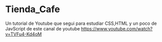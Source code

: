 # Tienda_Cafe
Un tutorial de Youtube que segui para estudiar CSS,HTML y un poco de JavScript de este canal de youtube https://www.youtube.com/watch?v=TVFu4-Kd4oM
